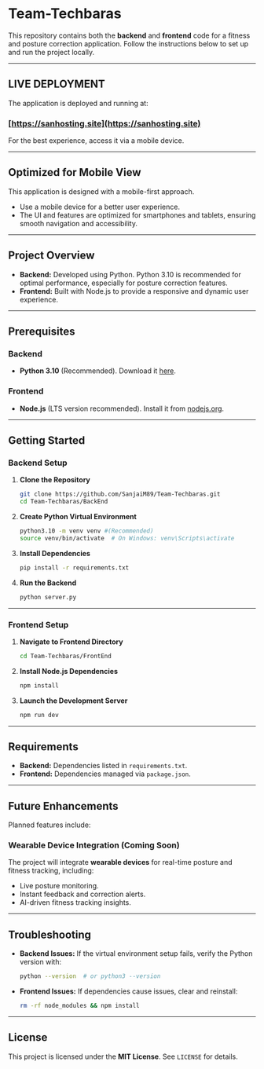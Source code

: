 # **Team-Techbaras**  

This repository contains both the **backend** and **frontend** code for a fitness and posture correction application. Follow the instructions below to set up and run the project locally.  

---

## **LIVE DEPLOYMENT**  

The application is deployed and running at:  
### **[https://sanhosting.site](https://sanhosting.site)**  

For the best experience, access it via a mobile device.

---

## **Optimized for Mobile View**  

This application is designed with a mobile-first approach.  
- Use a mobile device for a better user experience.  
- The UI and features are optimized for smartphones and tablets, ensuring smooth navigation and accessibility.  

---

## **Project Overview**  
- **Backend:** Developed using Python. Python 3.10 is recommended for optimal performance, especially for posture correction features.  
- **Frontend:** Built with Node.js to provide a responsive and dynamic user experience.  

---

## **Prerequisites**  

### **Backend**  
- **Python 3.10** (Recommended). Download it [here](https://www.python.org/downloads/).  

### **Frontend**  
- **Node.js** (LTS version recommended). Install it from [nodejs.org](https://nodejs.org/).  

---

## **Getting Started**  

### **Backend Setup**  

1. **Clone the Repository**  
   ```bash
   git clone https://github.com/SanjaiM89/Team-Techbaras.git
   cd Team-Techbaras/BackEnd
   ```

2. **Create Python Virtual Environment**  
   ```bash
   python3.10 -m venv venv #(Recommended)
   source venv/bin/activate  # On Windows: venv\Scripts\activate
   ```

3. **Install Dependencies**  
   ```bash
   pip install -r requirements.txt
   ```

4. **Run the Backend**  
   ```bash
   python server.py
   ```

---

### **Frontend Setup**  

1. **Navigate to Frontend Directory**  
   ```bash
   cd Team-Techbaras/FrontEnd
   ```

2. **Install Node.js Dependencies**  
   ```bash
   npm install
   ```

3. **Launch the Development Server**  
   ```bash
   npm run dev
   ```

---

## **Requirements**  
- **Backend:** Dependencies listed in `requirements.txt`.  
- **Frontend:** Dependencies managed via `package.json`.  

---

## **Future Enhancements**  
Planned features include:  

### **Wearable Device Integration (Coming Soon)**  
The project will integrate **wearable devices** for real-time posture and fitness tracking, including:  
- Live posture monitoring.  
- Instant feedback and correction alerts.  
- AI-driven fitness tracking insights.  

---

## **Troubleshooting**  
- **Backend Issues:** If the virtual environment setup fails, verify the Python version with:  
   ```bash
   python --version  # or python3 --version
   ```
- **Frontend Issues:** If dependencies cause issues, clear and reinstall:  
   ```bash
   rm -rf node_modules && npm install
   ```

---

## **License**  
This project is licensed under the **MIT License**. See `LICENSE` for details.  

